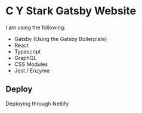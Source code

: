 # C Y Stark Gatsby Website 

I am using the following:

- Gatsby (Using the Gatsby Boilerplate)
- React
- Typescript
- GraphQL
- CSS Modules
- Jest / Enzyme

## Deploy

Deploying through Netlify

